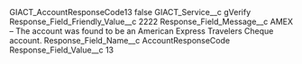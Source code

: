 <?xml version="1.0" encoding="UTF-8"?>
<CustomMetadata xmlns="http://soap.sforce.com/2006/04/metadata" xmlns:xsi="http://www.w3.org/2001/XMLSchema-instance" xmlns:xsd="http://www.w3.org/2001/XMLSchema">
    <label>GIACT_AccountResponseCode13</label>
    <protected>false</protected>
    <values>
        <field>GIACT_Service__c</field>
        <value xsi:type="xsd:string">gVerify</value>
    </values>
    <values>
        <field>Response_Field_Friendly_Value__c</field>
        <value xsi:type="xsd:string">2222</value>
    </values>
    <values>
        <field>Response_Field_Message__c</field>
        <value xsi:type="xsd:string">AMEX – The account was found to be an American Express Travelers Cheque account.</value>
    </values>
    <values>
        <field>Response_Field_Name__c</field>
        <value xsi:type="xsd:string">AccountResponseCode</value>
    </values>
    <values>
        <field>Response_Field_Value__c</field>
        <value xsi:type="xsd:string">13</value>
    </values>
</CustomMetadata>
